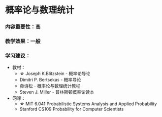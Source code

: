 # 概率论与数理统计

### 内容重要性：高

### 教学效果：一般

### 学习建议：

* 教材：
  * ☆ Joseph K.Blitzstein - 概率论导论
  * Dimitri P. Bertsekas - 概率导论
  * 茆诗松 - 概率论与数理统计教程
  * Steven J. Miller - 普林斯顿概率论读本
* 网课：
  * ☆ MIT 6.041 Probabilistic Systems Analysis and Applied Probability
  * Stanford CS109 Probability for Computer Scientists
